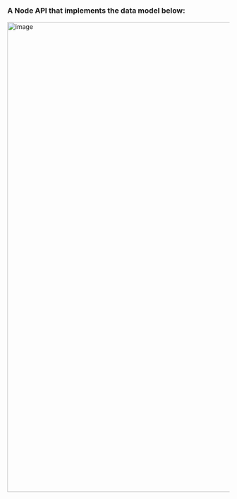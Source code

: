 ### A Node API that implements the data model below:

<img width="1064" alt="image" src="https://github.com/cesarolvr/journeylog-api/assets/23237435/9acad5bc-3d94-4cc6-a780-fd7c143e26e7">
